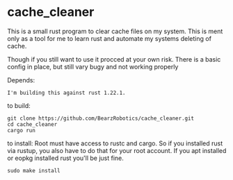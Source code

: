 # cache_cleaner
This is a small rust program to clear cache files on my system. This is ment only as a tool for
me to learn rust and automate my systems deleting of cache.

Though if you still want to use it procced at your own risk.
There is a basic config in place, but still vary bugy and not working properly

Depends:

    I'm building this against rust 1.22.1.

to build:

    git clone https://github.com/BearzRobotics/cache_cleaner.git
    cd cache_cleaner
    cargo run

to install:
    Root must have access to rustc and cargo. So if you installed rust via rustup,
    you also have to do that for your root account. If you apt installed or eopkg installed
    rust you'll be just fine.

    sudo make install